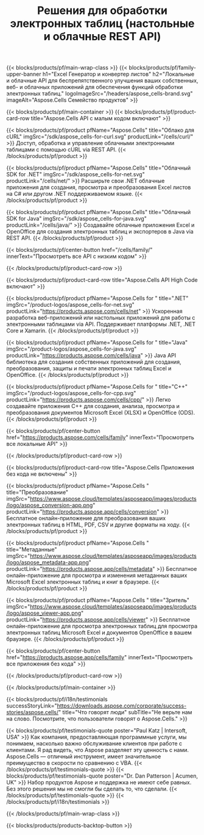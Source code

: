 ﻿---
title:  Решения для обработки электронных таблиц (настольные и облачные REST API)
description:  Локальные и облачные API для беспрепятственного улучшения ваших собственных, веб- и облачных приложений для обеспечения функций обработки электронных таблиц.
weight: 30
url: /ru/
---
{{< blocks/products/pf/main-wrap-class >}}
{{< blocks/products/pf/family-upper-banner h1="Excel Генератор и конвертер листов" h2="Локальные и облачные API для беспрепятственного улучшения ваших собственных, веб- и облачных приложений для обеспечения функций обработки электронных таблиц." logoImageSrc="/headers/aspose_cells-brand.svg" imageAlt="Aspose.Cells Семейство продуктов" >}}

{{< blocks/products/pf/main-container >}}
{{< blocks/products/pf/product-card-row title="Aspose.Cells API с малым кодом включают" >}}

{{< blocks/products/pf/product pfName="Aspose.Cells" title="Облако для cURL" imgSrc="/sdk/aspose_cells-for-curl.svg" productLink="/cells/curl/" >}}
Доступ, обработка и управление облачными электронными таблицами с помощью cURL via REST API.
{{< /blocks/products/pf/product >}}

{{< blocks/products/pf/product pfName="Aspose.Cells" title="Облачный SDK for .NET" imgSrc="/sdk/aspose_cells-for-net.svg" productLink="/cells/net/" >}}
Расширьте свои .NET облачные приложения для создания, просмотра и преобразования Excel листов на C# или другом .NET поддерживаемом языке.
{{< /blocks/products/pf/product >}}

{{< blocks/products/pf/product pfName="Aspose.Cells" title="Облачный SDK for Java" imgSrc="/sdk/aspose_cells-for-java.svg" productLink="/cells/java/" >}}
Создавайте облачные приложения Excel и OpenOffice для создания электронных таблиц и экспортеров в Java via REST API.
{{< /blocks/products/pf/product >}}

{{< blocks/products/pf/center-button href="/cells/family/" innerText="Просмотреть все API с низким кодом" >}}

{{< /blocks/products/pf/product-card-row >}}

{{< blocks/products/pf/product-card-row title="Aspose.Cells API High Code включают" >}}

{{< blocks/products/pf/product pfName="Aspose.Cells for " title=".NET" imgSrc="/product-logos/aspose_cells-for-net.svg" productLink="https://products.aspose.com/cells/net" >}}
Ускоренная разработка веб-приложений или настольных приложений для работы с электронными таблицами via API. Поддерживает платформы .NET, .NET Core и Xamarin.
{{< /blocks/products/pf/product >}}

{{< blocks/products/pf/product pfName="Aspose.Cells for " title="Java" imgSrc="/product-logos/aspose_cells-for-java.svg" productLink="https://products.aspose.com/cells/java" >}}
Java API библиотека для создания собственных приложений для создания, преобразования, защиты и печати электронных таблиц Excel и OpenOffice.
{{< /blocks/products/pf/product >}}

{{< blocks/products/pf/product pfName="Aspose.Cells for " title="C++" imgSrc="/product-logos/aspose_cells-for-cpp.svg" productLink="https://products.aspose.com/cells/cpp/" >}}
Легко создавайте приложения C++ для создания, анализа, просмотра и преобразования документов Microsoft Excel (XLSX) и OpenOffice (ODS).
{{< /blocks/products/pf/product >}}

{{< blocks/products/pf/center-button href="https://products.aspose.com/cells/family" innerText="Просмотреть все локальные API" >}}

{{< /blocks/products/pf/product-card-row >}}

{{< blocks/products/pf/product-card-row title="Aspose.Cells Приложения без кода не включены" >}}

{{< blocks/products/pf/product pfName="Aspose.Cells " title="Преобразование" imgSrc="https://www.aspose.cloud/templates/asposeapp/images/products/logo/aspose_conversion-app.png" productLink="https://products.aspose.app/cells/conversion" >}}
Бесплатное онлайн-приложение для преобразования ваших электронных таблиц в HTML, PDF, CSV и другие форматы на ходу.
{{< /blocks/products/pf/product >}}

{{< blocks/products/pf/product pfName="Aspose.Cells " title="Метаданные" imgSrc="https://www.aspose.cloud/templates/asposeapp/images/products/logo/aspose_metadata-app.png" productLink="https://products.aspose.app/cells/metadata" >}}
Бесплатное онлайн-приложение для просмотра и изменения метаданных ваших Microsoft Excel электронных таблиц и книг в браузере.
{{< /blocks/products/pf/product >}}

{{< blocks/products/pf/product pfName="Aspose.Cells " title="Зритель" imgSrc="https://www.aspose.cloud/templates/asposeapp/images/products/logo/aspose_viewer-app.png" productLink="https://products.aspose.app/cells/viewer" >}}
Бесплатное онлайн-приложение для просмотра электронных таблиц для просмотра электронных таблиц Microsoft Excel и документов OpenOffice в вашем браузере.
{{< /blocks/products/pf/product >}}

{{< blocks/products/pf/center-button href="https://products.aspose.app/cells/family" innerText="Просмотреть все приложения без кода" >}}

{{< /blocks/products/pf/product-card-row >}}

{{< /blocks/products/pf/main-container >}}

{{< blocks/products/pf/i18n/testimonials successStoryLink="https://downloads.aspose.com/corporate/success-stories/aspose.cells/" title="Что говорят люди" subTitle="Не верьте нам на слово. Посмотрите, что пользователи говорят о Aspose.Cells." >}}

{{< blocks/products/pf/testimonials-quote poster="Paul Katz | Intersoft, USA" >}}
Как компания, предоставляющая программные услуги, мы понимаем, насколько важно обслуживание клиентов при работе с клиентами. Я рад видеть, что Aspose разделяет эту ценность с нами. Aspose.Cells — отличный инструмент, имеет значительное преимущество в скорости по сравнению с VBA.
{{< /blocks/products/pf/testimonials-quote >}}
{{< blocks/products/pf/testimonials-quote poster="Dr. Dan Patterson | Acumen, UK" >}}
Набор продуктов Aspose и поддержка не имеют себе равных. Без этого решения мы не смогли бы сделать то, что сделали.
{{< /blocks/products/pf/testimonials-quote >}}
{{< /blocks/products/pf/i18n/testimonials >}}

{{< /blocks/products/pf/main-wrap-class >}}

{{< blocks/products/products-backtop-button >}}
